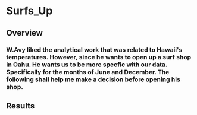 # Surfs_Up
## Overview
### W.Avy liked the analytical work that was related to Hawaii's temperatures. However, since he wants to open up a surf shop in Oahu. He wants us to be more specfic with our data. Specifically for the months of June and December. The following shall help me make a decision before opening his shop.
## Results
